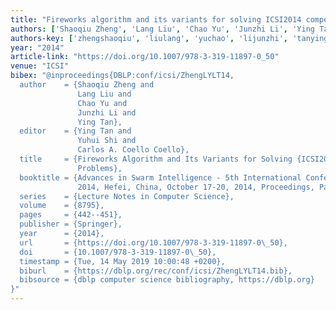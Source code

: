 ```yaml
---
title: "Fireworks algorithm and its variants for solving ICSI2014 competition problems"
authors: ['Shaoqiu Zheng', 'Lang Liu', 'Chao Yu', 'Junzhi Li', 'Ying Tan 0002']
authors-key: ['zhengshaoqiu', 'liulang', 'yuchao', 'lijunzhi', 'tanying']
year: "2014"
article-link: "https://doi.org/10.1007/978-3-319-11897-0_50"
venue: "ICSI"
bibex: "@inproceedings{DBLP:conf/icsi/ZhengLYLT14,
  author    = {Shaoqiu Zheng and
               Lang Liu and
               Chao Yu and
               Junzhi Li and
               Ying Tan},
  editor    = {Ying Tan and
               Yuhui Shi and
               Carlos A. Coello Coello},
  title     = {Fireworks Algorithm and Its Variants for Solving {ICSI2014} Competition
               Problems},
  booktitle = {Advances in Swarm Intelligence - 5th International Conference, {ICSI}
               2014, Hefei, China, October 17-20, 2014, Proceedings, Part {II}},
  series    = {Lecture Notes in Computer Science},
  volume    = {8795},
  pages     = {442--451},
  publisher = {Springer},
  year      = {2014},
  url       = {https://doi.org/10.1007/978-3-319-11897-0\_50},
  doi       = {10.1007/978-3-319-11897-0\_50},
  timestamp = {Tue, 14 May 2019 10:00:48 +0200},
  biburl    = {https://dblp.org/rec/conf/icsi/ZhengLYLT14.bib},
  bibsource = {dblp computer science bibliography, https://dblp.org}
}"
---
```

